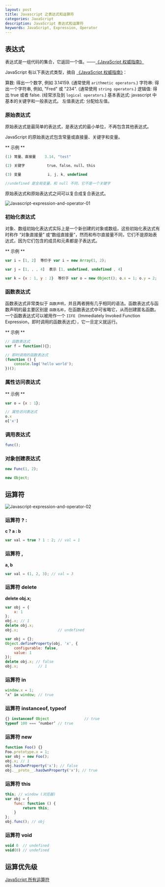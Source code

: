 ```yaml
---
layout: post
title: Javascript 之表达式和运算符
categories: JavaScript
description: JavaScript 表达式和运算符
keywords: JavaScript, Expression, Operator
---
```


## 表达式

表达式是一组代码的集合，它返回一个值。——[《JavaScript 权威指南》](https://developer.mozilla.org/zh-CN/docs/Web/JavaScript/Guide/Expressions_and_Operators#%E8%A1%A8%E8%BE%BE%E5%BC%8F)

JavaScript 有以下表达式类型，摘自 [《JavaScript 权威指南》](https://developer.mozilla.org/zh-CN/docs/Web/JavaScript/Guide/Expressions_and_Operators#%E8%A1%A8%E8%BE%BE%E5%BC%8F)：

算数: 得出一个数字, 例如 3.14159. (通常使用 `arithmetic operators`.)
字符串: 得出一个字符串, 例如, "Fred" 或 "234". (通常使用 `string operators`.)
逻辑值: 得出 true 或者 false. (经常涉及到 `logical operators`.)
基本表达式: javascript 中基本的关键字和一般表达式。
左值表达式: 分配给左值。


### 原始表达式

原始表达式是最简单的表达式，是表达式的最小单位，不再包含其他表达式。

JavaScript 的原始表达式包含常量或直接量、关键字和变量。

** 示例 **
```javascript
(1) 常量、直接量    3.14, "test"

(2) 关键字          true、false、null、this

(3) 变量            i, j, k, undefined

//undefined 是全局变量，和 null 不同，它不是一个关键字
```
原始表达式和原始表达式之间可以复合成复合表达式。

![Javascript-expression-and-operator-01](https://raw.githubusercontent.com/qinbin52qiul/MarkdownPhotos/master/Javascript/Javascript-Data-Type/Javascript-expression-and-operator-01.png)

### 初始化表达式

对象、数组初始化表达式实际上是一个新创建的对象或数组，这些初始化表达式有时称作 “对象直接量” 或“数组直接量”，然而和布尔直接量不同，它们不是原始表达式，因为它们包含的成员和元素都是子表达式。

** 示例 **
```javascript
var i = [1, 2]  等价于 var i = new Array(1, 2);

var j = [1, , , 4]  表示 [1, undefined, undefined , 4]

var k = {x : 1, y : 2}  等价于 var o = new Object(); o.x = 1; o.y = 2;
```


### 函数表达式

函数表达式非常类似于 ` 函数声明 `，并且两者拥有几乎相同的语法。函数表达式与函数声明的最主要区别是 ` 函数名称 `，在函数表达式中可省略它，从而创建匿名函数。一个函数表达式可以被用作一个 `IIFE`（Immediately Invoked Function Expression，即时调用的函数表达式），它一旦定义就运行。

** 示例 **

```javascript
// 函数表达式
var f = function(){};

// 即时调用的函数表达式
(function () {
    console.log('hello world');
})();
```

### 属性访问表达式

** 示例 **

```javascript
var o = {x : 1};

// 属性访问表达式
o.x
o['x']
```


### 调用表达式


```javascript
func();
```

### 对象创建表达式


```javascript
new Func(1, 2);

new Object;
```

## 运算符

![Javascript-expression-and-operator-02](https://raw.githubusercontent.com/qinbin52qiul/MarkdownPhotos/master/Javascript/Javascript-Data-Type/Javascript-expression-and-operator-02.png)


### 运算符 ? :

**c ? a : b**

```javascript
var val = true ? 1 : 2; // val = 1
```
### 运算符 ,

**a, b**
```javascript
var val = (1, 2, 3); // val = 3
```

### 运算符 delete

**delete obj.x;**

```javascript
var obj = {
    x: 1
};
obj.x; // 1
delete obj.x;
obj.x;                  // undefined
```

```javascript
var obj = {};
Object.defineProperty(obj, 'x', {
    configurable: false,
    value: 1
});
delete obj.x; // false
obj.x;         // 1

```

### 运算符 in

```javascript
window.x = 1;
‘x’ in window; // true
```

### 运算符 instanceof, typeof

```javascript
{} instanceof Object                // true
typeof 100 === ‘number’ // true

```
### 运算符 new

```javascript
function Foo() {}
Foo.prototype.x = 1;
var obj = new Foo();
obj.x; // 1
obj.hasOwnProperty('x'); // false
obj.__proto__.hasOwnProperty('x'); // true
```

### 运算符 this

```javascript
this; // window (浏览器)
var obj = {
    func: function () {
        return this;
    }
};
obj.func(); // obj
```
### 运算符 void

```javascript
void 0  // undefined
void(0) // undefined
```


## 运算优先级

[JavaScript 所有运算符](https://developer.mozilla.org/zh-CN/docs/Web/JavaScript/Reference/Operators/Operator_Precedence)


